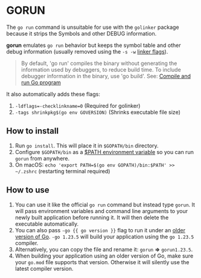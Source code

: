 # GORUN

The `go run` command is unsuitable for use with the `golinker` package because it strips the Symbols and other DEBUG information.

**gorun** emulates `go run` behavior but keeps the symbol table and other debug information (usually removed using the `-s -w` [linker flags](https://pkg.go.dev/cmd/link#hdr-Command_Line)).

> By default, 'go run' compiles the binary without generating the information used by debuggers, to reduce build time. To include debugger information in the binary, use 'go build'.
See: [Compile and run Go program](https://pkg.go.dev/cmd/go#hdr-Compile_and_run_Go_program)

It also automatically adds these flags:

1. `-ldflags=-checklinkname=0` (Required for golinker)
2. `-tags shrinkpkg$(go env GOVERSION)` (Shrinks executable file size)

## How to install

1. Run `go install`. This will place it in `$GOPATH/bin` directory.
2. Configure `$GOPATH/bin` as a [$PATH environment variable](https://en.wikipedia.org/wiki/PATH_(variable)) so you can run `gorun` from anywhere.
3. On macOS: `echo 'export PATH=$(go env GOPATH)/bin:$PATH' >> ~/.zshrc` (restarting terminal required)

## How to use

1. You can use it like the official `go run` command but instead type `gorun`. It will pass environment variables and command line arguments to your newly built application before running it. It will then delete the executable automatically.
2. You can also pass `-go {{ go version }}` flag to run it under an [older version of Go](https://go.dev/doc/manage-install). `-go 1.23.5` will build your application using the `go 1.23.5` compiler.
3. Alternatively, you can copy the file and rename it: `gorun` **=>** `gorun1.23.5`.
4. When building your application using an older version of Go, make sure your `go.mod` file supports that version. Otherwise it will silently use the latest compiler version.